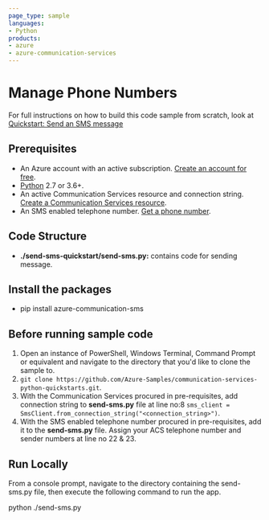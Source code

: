 ```yaml
---
page_type: sample
languages:
- Python
products:
- azure
- azure-communication-services
---
```



# Manage Phone Numbers

For full instructions on how to build this code sample from scratch, look at [Quickstart: Send an SMS message](https://docs.microsoft.com/azure/communication-services/quickstarts/telephony-sms/send?pivots=programming-language-python)

## Prerequisites

- An Azure account with an active subscription. [Create an account for free](https://azure.microsoft.com/free/?WT.mc_id=A261C142F). 
- [Python](https://www.python.org/downloads/) 2.7 or 3.6+.
- An active Communication Services resource and connection string. [Create a Communication Services resource](https://docs.microsoft.com/azure/communication-services/quickstarts/create-communication-resource).
- An SMS enabled telephone number. [Get a phone number](https://docs.microsoft.com/azure/communication-services/quickstarts/telephony-sms/get-phone-number?pivots=programming-language-python).

## Code Structure

- **./send-sms-quickstart/send-sms.py:** contains code for sending message.

## Install the packages

- pip install azure-communication-sms

## Before running sample code

1. Open an instance of PowerShell, Windows Terminal, Command Prompt or equivalent and navigate to the directory that you'd like to clone the sample to.
2. `git clone https://github.com/Azure-Samples/communication-services-python-quickstarts.git`.
3. With the Communication Services procured in pre-requisites, add connection string to **send-sms.py** file at line no:8 ```sms_client = SmsClient.from_connection_string("<connection_string>")```.
4. With the SMS enabled telephone number procured in pre-requisites, add it to the **send-sms.py** file. Assign your ACS telephone number and sender numbers at line no 22 & 23.
   

## Run Locally

From a console prompt, navigate to the directory containing the send-sms.py file, then execute the following command to run the app.

python ./send-sms.py

